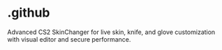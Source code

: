 # .github
Advanced CS2 SkinChanger for live skin, knife, and glove customization with visual editor and secure performance.
